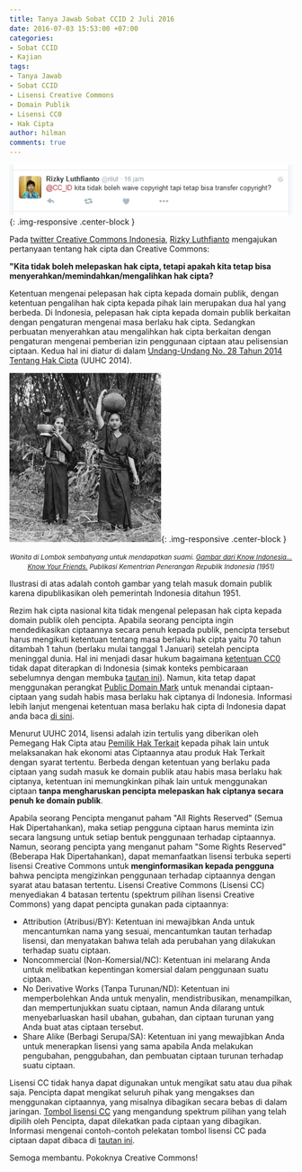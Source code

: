 ```yaml
---
title: Tanya Jawab Sobat CCID 2 Juli 2016
date: 2016-07-03 15:53:00 +07:00
categories:
- Sobat CCID
- Kajian
tags:
- Tanya Jawab
- Sobat CCID
- Lisensi Creative Commons
- Domain Publik
- Lisensi CC0
- Hak Cipta
author: hilman
comments: true
---
```


![Rizky-Luthfianto-2.jpg](/uploads/Rizky-Luthfianto-2.jpg){: .img-responsive .center-block }

Pada [twitter Creative Commons Indonesia](https://twitter.com/CC_ID), [Rizky Luthfianto](https://twitter.com/rilut) mengajukan pertanyaan tentang hak cipta dan Creative Commons:

**"Kita tidak boleh melepaskan hak cipta, tetapi apakah kita tetap bisa menyerahkan/memindahkan/mengalihkan hak cipta?**

Ketentuan mengenai pelepasan hak cipta kepada domain publik, dengan ketentuan pengalihan hak cipta kepada pihak lain merupakan dua hal yang berbeda. Di Indonesia, pelepasan hak cipta kepada domain publik berkaitan dengan pengaturan mengenai masa berlaku hak cipta. Sedangkan perbuatan menyerahkan atau mengalihkan hak cipta berkaitan dengan pengaturan mengenai pemberian izin penggunaan ciptaan atau pelisensian ciptaan. Kedua hal ini diatur di dalam [Undang-Undang No. 28 Tahun 2014 Tentang Hak Cipta](https://id.wikisource.org/wiki/Undang-Undang_Republik_Indonesia_Nomor_28_Tahun_2014) (UUHC 2014).

![Wanita-di-Lombok-sembahyang-untuk-mendapatkan-suami-270x300.jpg](/uploads/Wanita-di-Lombok-sembahyang-untuk-mendapatkan-suami-270x300.jpg){: .img-responsive .center-block }<center><small><i>Wanita di Lombok sembahyang untuk mendapatkan suami. <a href="https://commons.wikimedia.org/wiki/File:Women_of_Lombok_going_to_pray_for_a_husband,_Know_Indonesia..._Know_Your_Friend,_p34.jpg#.7B.7Bint:filedesc.7D.7D">Gambar dari Know Indonesia... Know Your Friends.</a> Publikasi Kementrian Penerangan Republik Indonesia (1951)</i></small></center>

Ilustrasi di atas adalah contoh gambar yang telah masuk domain publik karena dipublikasikan oleh pemerintah Indonesia ditahun 1951.

Rezim hak cipta nasional kita tidak mengenal pelepasan hak cipta kepada domain publik oleh pencipta. Apabila seorang pencipta ingin mendedikasikan ciptaannya secara penuh kepada publik, pencipta tersebut harus mengikuti ketentuan tentang masa berlaku hak cipta yaitu 70 tahun ditambah 1 tahun (berlaku mulai tanggal 1 Januari) setelah pencipta meninggal dunia. Hal ini menjadi dasar hukum bagaimana [ketentuan CC0](https://creativecommons.org/share-your-work/public-domain/cc0/) tidak dapat diterapkan di Indonesia (simak konteks pembicaraan sebelumnya dengan membuka [tautan ini](https://twitter.com/CC_ID/status/749091255691255810)). Namun, kita tetap dapat menggunakan perangkat [Public Domain Mark](https://creativecommons.org/share-your-work/public-domain/pdm/) untuk menandai ciptaan-ciptaan yang sudah habis masa berlaku hak ciptanya di Indonesia. Informasi lebih lanjut mengenai ketentuan masa berlaku hak cipta di Indonesia dapat anda baca [di sini](https://ccid.siteleaf.net/kajian/2016/06/14/ketentuan-masa-berlaku-hak-cipta-di-indonesia-berdasarkan-uuch-2014.html).

Menurut UUHC 2014, lisensi adalah izin tertulis yang diberikan oleh Pemegang Hak Cipta atau [Pemilik Hak Terkait](https://ccid.siteleaf.net/kajian/2016/06/14/ketentuan-masa-berlaku-hak-cipta-di-indonesia-berdasarkan-uuch-2014.html) kepada pihak lain untuk melaksanakan hak ekonomi atas Ciptaannya atau produk Hak Terkait dengan syarat tertentu. Berbeda dengan ketentuan yang berlaku pada ciptaan yang sudah masuk ke domain publik atau habis masa berlaku hak ciptanya, ketentuan ini memungkinkan pihak lain untuk menggunakan ciptaan **tanpa mengharuskan pencipta melepaskan hak ciptanya secara penuh ke domain publik**.

Apabila seorang Pencipta menganut paham "All Rights Reserved" (Semua Hak Dipertahankan), maka setiap pengguna ciptaan harus meminta izin secara langsung untuk setiap bentuk penggunaan terhadap ciptaannya. Namun, seorang pencipta yang menganut paham "Some Rights Reserved" (Beberapa Hak Dipertahankan), dapat memanfaatkan lisensi terbuka seperti lisensi Creative Commons untuk **menginformasikan kepada pengguna** bahwa pencipta mengizinkan penggunaan terhadap ciptaannya dengan syarat atau batasan tertentu. Lisensi Creative Commons (Lisensi CC) menyediakan 4 batasan tertentu (spektrum pilihan lisensi Creative Commons) yang dapat pencipta gunakan pada ciptaannya:

* Attribution (Atribusi/BY): Ketentuan ini mewajibkan Anda untuk mencantumkan nama yang sesuai, mencantumkan tautan terhadap lisensi, dan menyatakan bahwa telah ada perubahan yang dilakukan terhadap suatu ciptaan.
* Noncommercial (Non-Komersial/NC): Ketentuan ini melarang Anda untuk melibatkan kepentingan komersial dalam penggunaan suatu ciptaan.
* No Derivative Works (Tanpa Turunan/ND): Ketentuan ini memperbolehkan Anda untuk menyalin, mendistribusikan, menampilkan, dan mempertunjukkan suatu ciptaan, namun Anda dilarang untuk menyebarluaskan hasil ubahan, gubahan, dan ciptaan turunan yang Anda buat atas ciptaan tersebut.
* Share Alike (Berbagi Serupa/SA): Ketentuan ini yang mewajibkan Anda untuk menerapkan lisensi yang sama apabila Anda melakukan pengubahan, penggubahan, dan pembuatan ciptaan turunan terhadap suatu ciptaan.

Lisensi CC tidak hanya dapat digunakan untuk mengikat satu atau dua pihak saja. Pencipta dapat mengikat seluruh pihak yang mengakses dan menggunakan ciptaannya, yang misalnya dibagikan secara bebas di dalam jaringan. [Tombol lisensi  CC](https://creativecommons.org/about/downloads/) yang mengandung spektrum pilihan yang telah dipilih oleh Pencipta, dapat dilekatkan pada ciptaan yang dibagikan. Informasi mengenai contoh-contoh pelekatan tombol lisensi CC pada ciptaan dapat dibaca di [tautan ini](https://creativecommons.org/examples/).

Semoga membantu. Pokoknya Creative Commons!

